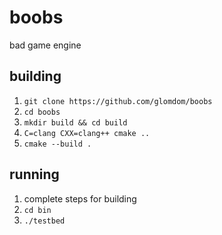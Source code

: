 # boobs

bad game engine

## building

1. `git clone https://github.com/glomdom/boobs`
1. `cd boobs`
1. `mkdir build && cd build`
1. `C=clang CXX=clang++ cmake ..`
1. `cmake --build .`

## running

1. complete steps for building
1. `cd bin`
1. `./testbed`
